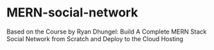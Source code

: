 # MERN-social-network
Based on the Course by Ryan Dhungel: Build A Complete MERN Stack Social Network from Scratch and Deploy to the Cloud Hosting
